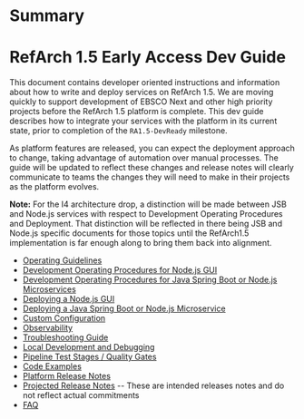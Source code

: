 # Summary

# RefArch 1.5 Early Access Dev Guide

This document contains developer oriented instructions and information about how to write and deploy services on RefArch 1.5. We are moving quickly to support development of EBSCO Next and other high priority projects before the RefArch 1.5 platform is complete. This dev guide describes how to integrate your services with the platform in its current state, prior to completion of the `RA1.5-DevReady` milestone.

As platform features are released, you can expect the deployment approach to change, taking advantage of automation over manual processes. The guide will be updated to reflect these changes and release notes will clearly communicate to teams the changes they will need to make in their projects as the platform evolves.

__Note:__ For the I4 architecture drop, a distinction will be made between JSB and Node.js services with respect to Development Operating Procedures and Deployment. That distinction will be reflected in there being JSB and Node.js specific documents for those topics until the RefArch1.5 implementation is far enough along to bring them back into alignment.

- [Operating Guidelines](guides/Operating_Guidelines.md)
- [Development Operating Procedures for Node.js GUI](guides/Development_Operating_Procedures.md)
- [Development Operating Procedures for Java Spring Boot or Node.js Microservices](guides/Development_Operating_Procedures_JSB_or_Node_Microservices.md)
- [Deploying a Node.js GUI](guides/Deploy.md)
- [Deploying a Java Spring Boot or Node.js Microservice](guides/Deploy_JSB_or_Node_microservice.md)
- [Custom Configuration](guides/Custom_Configuration.md)
- [Observability](guides/Observability.md)
- [Troubleshooting Guide](guides/Troubleshooting_Guide.md)
- [Local Development and Debugging](guides/Local_Dev_and_Debugging.md)
- [Pipeline Test Stages / Quality Gates](guides/Quality_Gates_Medusa.md)
- [Code Examples](guides/Code_Examples.md)
- [Platform Release Notes](guides/Platform_Release_Notes.md)
- [Projected Release Notes](guides/Preliminary_Platform_Release_Notes.md) -- These are intended releases notes and do not reflect actual commitments
- [FAQ](guides/FAQ.md)